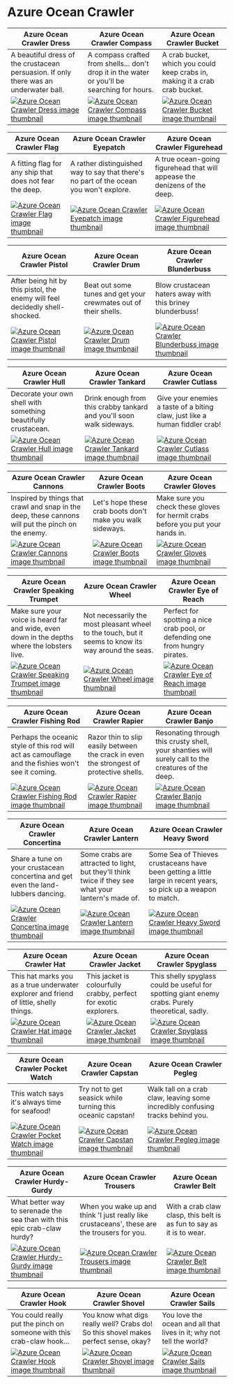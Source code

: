 # Azure Ocean Crawler

| Azure Ocean Crawler Dress | Azure Ocean Crawler Compass | Azure Ocean Crawler Bucket |
| ------------------------- | --------------------------- | -------------------------- |
| A beautiful dress of the crustacean persuasion. If only there was an underwater ball. | A compass crafted from shells… don't drop it in the water or you'll be searching for hours. | A crab bucket, which you could keep crabs in, making it a crab crab bucket. |
| [![Azure Ocean Crawler Dress image thumbnail](https://seaofthieves.wiki.gg/images/d/d2/Azure_Ocean_Crawler_Dress.png)](https://seaofthieves.wiki.gg/wiki/Azure_Ocean_Crawler_Dress) | [![Azure Ocean Crawler Compass image thumbnail](https://seaofthieves.wiki.gg/images/f/f6/Azure_Ocean_Crawler_Compass.png)](https://seaofthieves.wiki.gg/wiki/Azure_Ocean_Crawler_Compass) | [![Azure Ocean Crawler Bucket image thumbnail](https://seaofthieves.wiki.gg/images/a/a0/Azure_Ocean_Crawler_Bucket.png)](https://seaofthieves.wiki.gg/wiki/Azure_Ocean_Crawler_Bucket) |

| Azure Ocean Crawler Flag | Azure Ocean Crawler Eyepatch | Azure Ocean Crawler Figurehead |
| ------------------------ | ---------------------------- | ------------------------------ |
| A fitting flag for any ship that does not fear the deep. | A rather distinguished way to say that there's no part of the ocean you won't explore. | A true ocean-going figurehead that will appease the denizens of the deep. |
| [![Azure Ocean Crawler Flag image thumbnail](https://seaofthieves.wiki.gg/images/1/15/Azure_Ocean_Crawler_Flag.png)](https://seaofthieves.wiki.gg/wiki/Azure_Ocean_Crawler_Flag) | [![Azure Ocean Crawler Eyepatch image thumbnail](https://seaofthieves.wiki.gg/images/b/b7/Azure_Ocean_Crawler_Eyepatch.png)](https://seaofthieves.wiki.gg/wiki/Azure_Ocean_Crawler_Eyepatch) | [![Azure Ocean Crawler Figurehead image thumbnail](https://seaofthieves.wiki.gg/images/1/1a/Azure_Ocean_Crawler_Figurehead.png)](https://seaofthieves.wiki.gg/wiki/Azure_Ocean_Crawler_Figurehead) |

| Azure Ocean Crawler Pistol | Azure Ocean Crawler Drum | Azure Ocean Crawler Blunderbuss |
| -------------------------- | ------------------------ | ------------------------------- |
| After being hit by this pistol, the enemy will feel decidedly shell-shocked. | Beat out some tunes and get your crewmates out of their shells. | Blow crustacean haters away with this briney blunderbuss! |
| [![Azure Ocean Crawler Pistol image thumbnail](https://seaofthieves.wiki.gg/images/4/46/Azure_Ocean_Crawler_Pistol.png)](https://seaofthieves.wiki.gg/wiki/Azure_Ocean_Crawler_Pistol) | [![Azure Ocean Crawler Drum image thumbnail](https://seaofthieves.wiki.gg/images/4/46/Azure_Ocean_Crawler_Drum.png)](https://seaofthieves.wiki.gg/wiki/Azure_Ocean_Crawler_Drum) | [![Azure Ocean Crawler Blunderbuss image thumbnail](https://seaofthieves.wiki.gg/images/c/ca/Azure_Ocean_Crawler_Blunderbuss.png)](https://seaofthieves.wiki.gg/wiki/Azure_Ocean_Crawler_Blunderbuss) |

| Azure Ocean Crawler Hull | Azure Ocean Crawler Tankard | Azure Ocean Crawler Cutlass |
| ------------------------ | --------------------------- | --------------------------- |
| Decorate your own shell with something beautifully crustacean. | Drink enough from this crabby tankard and you'll soon walk sideways. | Give your enemies a taste of a biting claw, just like a human fiddler crab! |
| [![Azure Ocean Crawler Hull image thumbnail](https://seaofthieves.wiki.gg/images/a/a1/Azure_Ocean_Crawler_Hull.png)](https://seaofthieves.wiki.gg/wiki/Azure_Ocean_Crawler_Hull) | [![Azure Ocean Crawler Tankard image thumbnail](https://seaofthieves.wiki.gg/images/0/00/Azure_Ocean_Crawler_Tankard.png)](https://seaofthieves.wiki.gg/wiki/Azure_Ocean_Crawler_Tankard) | [![Azure Ocean Crawler Cutlass image thumbnail](https://seaofthieves.wiki.gg/images/e/eb/Azure_Ocean_Crawler_Cutlass.png)](https://seaofthieves.wiki.gg/wiki/Azure_Ocean_Crawler_Cutlass) |

| Azure Ocean Crawler Cannons | Azure Ocean Crawler Boots | Azure Ocean Crawler Gloves |
| --------------------------- | ------------------------- | -------------------------- |
| Inspired by things that crawl and snap in the deep, these cannons will put the pinch on the enemy. | Let's hope these crab boots don't make you walk sideways. | Make sure you check these gloves for hermit crabs before you put your hands in. |
| [![Azure Ocean Crawler Cannons image thumbnail](https://seaofthieves.wiki.gg/images/f/fa/Azure_Ocean_Crawler_Cannons.png)](https://seaofthieves.wiki.gg/wiki/Azure_Ocean_Crawler_Cannons) | [![Azure Ocean Crawler Boots image thumbnail](https://seaofthieves.wiki.gg/images/f/fc/Azure_Ocean_Crawler_Boots.png)](https://seaofthieves.wiki.gg/wiki/Azure_Ocean_Crawler_Boots) | [![Azure Ocean Crawler Gloves image thumbnail](https://seaofthieves.wiki.gg/images/4/4d/Azure_Ocean_Crawler_Gloves.png)](https://seaofthieves.wiki.gg/wiki/Azure_Ocean_Crawler_Gloves) |

| Azure Ocean Crawler Speaking Trumpet | Azure Ocean Crawler Wheel | Azure Ocean Crawler Eye of Reach |
| ------------------------------------ | ------------------------- | -------------------------------- |
| Make sure your voice is heard far and wide, even down in the depths where the lobsters live. | Not necessarily the most pleasant wheel to the touch, but it seems to know its way around the seas. | Perfect for spotting a nice crab pool, or defending one from hungry pirates. |
| [![Azure Ocean Crawler Speaking Trumpet image thumbnail](https://seaofthieves.wiki.gg/images/9/9f/Azure_Ocean_Crawler_Speaking_Trumpet.png)](https://seaofthieves.wiki.gg/wiki/Azure_Ocean_Crawler_Speaking_Trumpet) | [![Azure Ocean Crawler Wheel image thumbnail](https://seaofthieves.wiki.gg/images/d/d3/Azure_Ocean_Crawler_Wheel.png)](https://seaofthieves.wiki.gg/wiki/Azure_Ocean_Crawler_Wheel) | [![Azure Ocean Crawler Eye of Reach image thumbnail](https://seaofthieves.wiki.gg/images/6/6d/Azure_Ocean_Crawler_Eye_of_Reach.png)](https://seaofthieves.wiki.gg/wiki/Azure_Ocean_Crawler_Eye_of_Reach) |

| Azure Ocean Crawler Fishing Rod | Azure Ocean Crawler Rapier | Azure Ocean Crawler Banjo |
| ------------------------------- | -------------------------- | ------------------------- |
| Perhaps the oceanic style of this rod will act as camouflage and the fishies won't see it coming. | Razor thin to slip easily between the crack in even the strongest of protective shells. | Resonating through this crusty shell, your shanties will surely call to the creatures of the deep. |
| [![Azure Ocean Crawler Fishing Rod image thumbnail](https://seaofthieves.wiki.gg/images/f/f1/Azure_Ocean_Crawler_Fishing_Rod.png)](https://seaofthieves.wiki.gg/wiki/Azure_Ocean_Crawler_Fishing_Rod) | [![Azure Ocean Crawler Rapier image thumbnail](https://seaofthieves.wiki.gg/images/1/1b/Azure_Ocean_Crawler_Rapier.png)](https://seaofthieves.wiki.gg/wiki/Azure_Ocean_Crawler_Rapier) | [![Azure Ocean Crawler Banjo image thumbnail](https://seaofthieves.wiki.gg/images/e/e9/Azure_Ocean_Crawler_Banjo.png)](https://seaofthieves.wiki.gg/wiki/Azure_Ocean_Crawler_Banjo) |

| Azure Ocean Crawler Concertina | Azure Ocean Crawler Lantern | Azure Ocean Crawler Heavy Sword |
| ------------------------------ | --------------------------- | ------------------------------- |
| Share a tune on your crustacean concertina and get even the land-lubbers dancing. | Some crabs are attracted to light, but they'll think twice if they see what your lantern's made of. | Some Sea of Thieves crustaceans have been getting a little large in recent years, so pick up a weapon to match. |
| [![Azure Ocean Crawler Concertina image thumbnail](https://seaofthieves.wiki.gg/images/c/c5/Azure_Ocean_Crawler_Concertina.png)](https://seaofthieves.wiki.gg/wiki/Azure_Ocean_Crawler_Concertina) | [![Azure Ocean Crawler Lantern image thumbnail](https://seaofthieves.wiki.gg/images/b/b2/Azure_Ocean_Crawler_Lantern.png)](https://seaofthieves.wiki.gg/wiki/Azure_Ocean_Crawler_Lantern) | [![Azure Ocean Crawler Heavy Sword image thumbnail](https://seaofthieves.wiki.gg/images/b/b4/Azure_Ocean_Crawler_Heavy_Sword.png)](https://seaofthieves.wiki.gg/wiki/Azure_Ocean_Crawler_Heavy_Sword) |

| Azure Ocean Crawler Hat | Azure Ocean Crawler Jacket | Azure Ocean Crawler Spyglass |
| ----------------------- | -------------------------- | ---------------------------- |
| This hat marks you as a true underwater explorer and friend of little, shelly things. | This jacket is colourfully crabby, perfect for exotic explorers. | This shelly spyglass could be useful for spotting giant enemy crabs. Purely theoretical, sadly. |
| [![Azure Ocean Crawler Hat image thumbnail](https://seaofthieves.wiki.gg/images/a/aa/Azure_Ocean_Crawler_Hat.png)](https://seaofthieves.wiki.gg/wiki/Azure_Ocean_Crawler_Hat) | [![Azure Ocean Crawler Jacket image thumbnail](https://seaofthieves.wiki.gg/images/4/49/Azure_Ocean_Crawler_Jacket.png)](https://seaofthieves.wiki.gg/wiki/Azure_Ocean_Crawler_Jacket) | [![Azure Ocean Crawler Spyglass image thumbnail](https://seaofthieves.wiki.gg/images/3/3d/Azure_Ocean_Crawler_Spyglass.png)](https://seaofthieves.wiki.gg/wiki/Azure_Ocean_Crawler_Spyglass) |

| Azure Ocean Crawler Pocket Watch | Azure Ocean Crawler Capstan | Azure Ocean Crawler Pegleg |
| -------------------------------- | --------------------------- | -------------------------- |
| This watch says it's always time for seafood! | Try not to get seasick while turning this oceanic capstan! | Walk tall on a crab claw, leaving some incredibly confusing tracks behind you. |
| [![Azure Ocean Crawler Pocket Watch image thumbnail](https://seaofthieves.wiki.gg/images/6/68/Azure_Ocean_Crawler_Pocket_Watch.png)](https://seaofthieves.wiki.gg/wiki/Azure_Ocean_Crawler_Pocket_Watch) | [![Azure Ocean Crawler Capstan image thumbnail](https://seaofthieves.wiki.gg/images/3/31/Azure_Ocean_Crawler_Capstan.png)](https://seaofthieves.wiki.gg/wiki/Azure_Ocean_Crawler_Capstan) | [![Azure Ocean Crawler Pegleg image thumbnail](https://seaofthieves.wiki.gg/images/8/8f/Azure_Ocean_Crawler_Pegleg.png)](https://seaofthieves.wiki.gg/wiki/Azure_Ocean_Crawler_Pegleg) |

| Azure Ocean Crawler Hurdy-Gurdy | Azure Ocean Crawler Trousers | Azure Ocean Crawler Belt |
| ------------------------------- | ---------------------------- | ------------------------ |
| What better way to serenade the sea than with this epic crab-claw hurdy? | When you wake up and think 'I just really like crustaceans', these are the trousers for you. | With a crab claw clasp, this belt is as fun to say as it is to wear. |
| [![Azure Ocean Crawler Hurdy-Gurdy image thumbnail](https://seaofthieves.wiki.gg/images/5/54/Azure_Ocean_Crawler_Hurdy-Gurdy.png)](https://seaofthieves.wiki.gg/wiki/Azure_Ocean_Crawler_Hurdy-Gurdy) | [![Azure Ocean Crawler Trousers image thumbnail](https://seaofthieves.wiki.gg/images/2/2a/Azure_Ocean_Crawler_Trousers.png)](https://seaofthieves.wiki.gg/wiki/Azure_Ocean_Crawler_Trousers) | [![Azure Ocean Crawler Belt image thumbnail](https://seaofthieves.wiki.gg/images/2/2c/Azure_Ocean_Crawler_Belt.png)](https://seaofthieves.wiki.gg/wiki/Azure_Ocean_Crawler_Belt) |

| Azure Ocean Crawler Hook | Azure Ocean Crawler Shovel | Azure Ocean Crawler Sails |
| ------------------------ | -------------------------- | ------------------------- |
| You could really put the pinch on someone with this crab-claw hook... | You know what digs really well? Crabs do! So this shovel makes perfect sense, okay? | You love the ocean and all that lives in it; why not tell the world? |
| [![Azure Ocean Crawler Hook image thumbnail](https://seaofthieves.wiki.gg/images/4/4c/Azure_Ocean_Crawler_Hook.png)](https://seaofthieves.wiki.gg/wiki/Azure_Ocean_Crawler_Hook) | [![Azure Ocean Crawler Shovel image thumbnail](https://seaofthieves.wiki.gg/images/7/7d/Azure_Ocean_Crawler_Shovel.png)](https://seaofthieves.wiki.gg/wiki/Azure_Ocean_Crawler_Shovel) | [![Azure Ocean Crawler Sails image thumbnail](https://seaofthieves.wiki.gg/images/c/c4/Azure_Ocean_Crawler_Sails.png)](https://seaofthieves.wiki.gg/wiki/Azure_Ocean_Crawler_Sails) |
